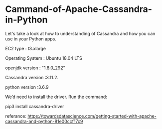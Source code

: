 # Cammand-of-Apache-Cassandra-in-Python

Let's take a look at how to understanding of Cassandra and how you can use in your Python apps.

EC2 type : t3.xlarge

Operating System   : Ubuntu 18.04 LTS

openjdk version : "1.8.0_292"

Cassandra version :3.11.2.

python version :3.6.9

We’d need to install the driver. 
Run the command:

pip3 install cassandra-driver


referance: 
https://towardsdatascience.com/getting-started-with-apache-cassandra-and-python-81e00ccf17c9
